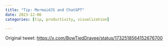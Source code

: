 ```yaml
---
title: "Tip: MermaidJS and ChatGPT"
date: 2023-12-06
categories: [tip, productivity, visualization]

---
```


Original tweet: https://x.com/BowTiedDravee/status/1732518564152676700

